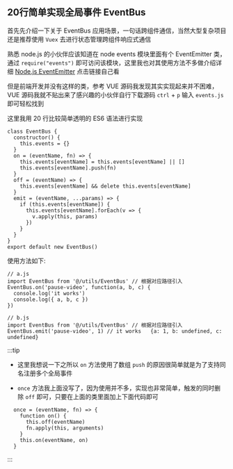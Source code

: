 ## 20行简单实现全局事件 EventBus

首先先介绍一下关于 EventBus 应用场景，一句话跨组件通信，当然大型复杂项目还是推荐使用 `Vuex` 去进行状态管理跨组件响应式通信

熟悉 node.js 的小伙伴应该知道在 node events 模块里面有个 EventEmitter 类，通过 `require("events")` 即可访问该模块，这里我也对其使用方法不多做介绍详细 [Node.js EventEmitter](https://www.runoob.com/nodejs/nodejs-event.html) 点击链接自己看

但是前端开发并没有这样的类，参考 VUE 源码我发现其实实现起来并不困难，VUE 源码我就不贴出来了感兴趣的小伙伴自行下载源码 `ctrl` + `p` 输入 `events.js` 即可轻松找到

这里我用 20 行比较简单透明的 ES6 语法进行实现

```JS
class EventBus {
  constructor() {
    this.events = {}
  }
  on = (eventName, fn) => {
    this.events[eventName] = this.events[eventName] || []
    this.events[eventName].push(fn)
  }
  off = (eventName) => {
    this.events[eventName] && delete this.events[eventName]
  }
  emit = (eventName, ...params) => {
    if (this.events[eventName]) {
      this.events[eventName].forEach(v => {
        v.apply(this, params)
      })
    }
  }
}
export default new EventBus()
```

使用方法如下:

```JS
// a.js
import EventBus from '@/utils/EventBus' // 根据对应路径引入
EventBus.on('pause-video', function(a, b, c) {
  console.log('it works')
  console.log({ a, b, c })
})
```

```JS
// b.js
import EventBus from '@/utils/EventBus' // 根据对应路径引入
EventBus.emit('pause-video', 1) // it works   {a: 1, b: undefined, c: undefined}

```

:::tip

- 这里我想说一下之所以 `on` 方法使用了数组 `push` 的原因很简单就是为了支持同名注册多个全局事件

- `once` 方法我上面没写了，因为使用并不多，实现也非常简单，触发的同时删除 `off` 即可，只要在上面的类里面加上下面代码即可

```JS
  once = (eventName, fn) => {
    function on() {
      this.off(eventName)
      fn.apply(this, arguments)
    }
    this.on(eventName, on)
  }
```
:::